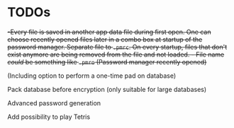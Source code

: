 # TODOs

~~-Every file is saved in another app data file during first open. One can choose recently opened files later in a combo box at startup of the password manager. Separate file to `.pmrc`. On every startup, files that don't exist anymore are being removed from the file and not loaded.
    - File name _could_ be something like `.pmro` (Password manager recently opened)~~

(Including option to perform a one-time pad on database)

Pack database before encryption (only suitable for large databases)

Advanced password generation

Add possibility to play Tetris